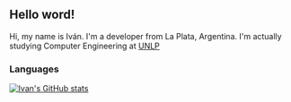 ## Hello word!
Hi, my name is Iván. I'm a developer from La Plata, Argentina. I'm actually studying Computer Engineering at [UNLP][unlp]
### Languages
[![Ivan's GitHub stats](https://github-readme-stats.vercel.app/api?username=ivanpolanis)](https://github.com/anuraghazra/github-readme-stats)

[unlp]: https://www.google.com

<!--
**ivanpolanis/ivanpolanis** is a ✨ _special_ ✨ repository because its `README.md` (this file) appears on your GitHub profile.

Here are some ideas to get you started:

- 🔭 I’m currently working on ...
- 🌱 I’m currently learning ...
- 👯 I’m looking to collaborate on ...
- 🤔 I’m looking for help with ...
- 💬 Ask me about ...
- 📫 How to reach me: ...
- 😄 Pronouns: ...
- ⚡ Fun fact: ...
-->
